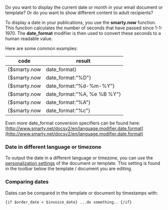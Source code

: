 Do you want to display the current date or month in your email document
or template? Or do you want to show different content to adult
recipients?

To display a date in your publications, you use the **smarty.now**
function. This function calculates the number of seconds that have
passed since 1-1-1970. The **date\_format** modifier is then used to
convert these seconds to a human readable value.

Here are some common examples:

| code | result |
| ---- | --- |
| {\$smarty.now|date\_format} | Dec 4, 2014 |
| {\$smarty.now|date\_format:"%D"} | 12/04/14 |
| {\$smarty.now|date\_format:“%d-%m-%Y”} | 04-12-2014 |
| {\$smarty.now|date\_format:"%A, %e %B %Y"} | Tuesday, 4 december 2014 |
| {\$smarty.now|date\_format:“%A"} | Tuesday |
| {\$smarty.now|date\_format:"%c"} | Tu 04 dec 2014 15:20:28 CET |

Even more date\_format conversion specifiers can be found here:
[http://www.smarty.net/docsv2/en/language.modifier.date.format](http://www.smarty.net/docsv2/en/language.modifier.date.format)

### Date in different language or timezone

To output the date in a different language or timezone, you can use the
[personalization
settings](./document-and-template-personalization-settings.md)
of the document or template. This setting is found in the toolbar below
the template / document you are editing.

### Comparing dates

Dates can be compared in the template or document by timestamps with:

`{if $order_date < $invoice_date} ...do something.. {/if}`
